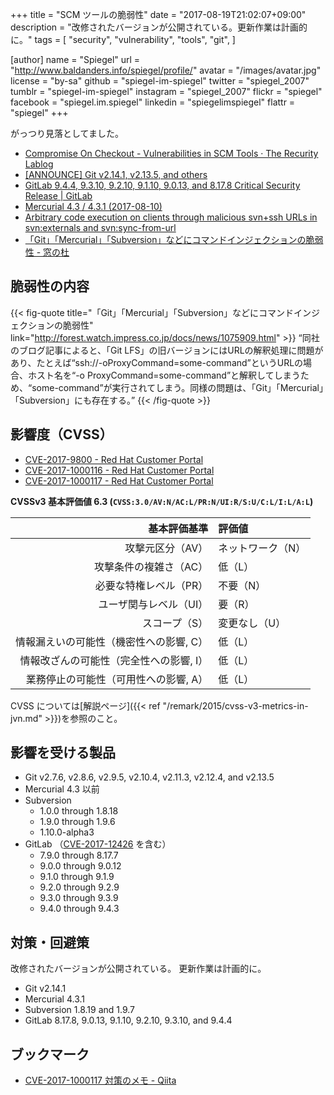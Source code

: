 +++
title = "SCM ツールの脆弱性"
date =  "2017-08-19T21:02:07+09:00"
description = "改修されたバージョンが公開されている。更新作業は計画的に。"
tags = [
  "security",
  "vulnerability",
  "tools",
  "git",
]

[author]
  name      = "Spiegel"
  url       = "http://www.baldanders.info/spiegel/profile/"
  avatar    = "/images/avatar.jpg"
  license   = "by-sa"
  github    = "spiegel-im-spiegel"
  twitter   = "spiegel_2007"
  tumblr    = "spiegel-im-spiegel"
  instagram = "spiegel_2007"
  flickr    = "spiegel"
  facebook  = "spiegel.im.spiegel"
  linkedin  = "spiegelimspiegel"
  flattr    = "spiegel"
+++

がっつり見落としてました。

- [Compromise On Checkout - Vulnerabilities in SCM Tools · The Recurity Lablog](http://blog.recurity-labs.com/2017-08-10/scm-vulns)
- [[ANNOUNCE] Git v2.14.1, v2.13.5, and others](https://www.mail-archive.com/linux-kernel@vger.kernel.org/msg1466490.html)
- [GitLab 9.4.4, 9.3.10, 9.2.10, 9.1.10, 9.0.13, and 8.17.8 Critical Security Release | GitLab](https://about.gitlab.com/2017/08/10/gitlab-9-dot-4-dot-4-released/)
- [Mercurial 4.3 / 4.3.1 (2017-08-10)](https://www.mercurial-scm.org/wiki/WhatsNew#Mercurial_4.3_.2F_4.3.1_.282017-08-10.29)
- [Arbitrary code execution on clients through malicious svn+ssh URLs in svn:externals and svn:sync-from-url](https://subversion.apache.org/security/CVE-2017-9800-advisory.txt)
- [「Git」「Mercurial」「Subversion」などにコマンドインジェクションの脆弱性 - 窓の杜](http://forest.watch.impress.co.jp/docs/news/1075909.html)

## 脆弱性の内容

{{< fig-quote title="「Git」「Mercurial」「Subversion」などにコマンドインジェクションの脆弱性" link="http://forest.watch.impress.co.jp/docs/news/1075909.html" >}}
<q>同社のブログ記事によると、「Git LFS」の旧バージョンにはURLの解釈処理に問題があり、たとえば“ssh://-oProxyCommand=some-command”というURLの場合、ホスト名を“-o ProxyCommand=some-command”と解釈してしまうため、“some-command”が実行されてしまう。同様の問題は、「Git」「Mercurial」「Subversion」にも存在する。</q>
{{< /fig-quote >}}

## 影響度（CVSS）

- [CVE-2017-9800 - Red Hat Customer Portal](https://access.redhat.com/security/cve/cve-2017-9800)
- [CVE-2017-1000116 - Red Hat Customer Portal](https://access.redhat.com/security/cve/cve-2017-1000116)
- [CVE-2017-1000117 - Red Hat Customer Portal](https://access.redhat.com/security/cve/cve-2017-1000117)

**CVSSv3 基本評価値 6.3 (`CVSS:3.0/AV:N/AC:L/PR:N/UI:R/S:U/C:L/I:L/A:L`)**

| 基本評価基準                            | 評価値            |
|----------------------------------------:|:------------------|
| 攻撃元区分（AV）                        | ネットワーク（N） |
| 攻撃条件の複雑さ（AC）                  | 低（L）           |
| 必要な特権レベル（PR）                  | 不要（N）         |
| ユーザ関与レベル（UI）                  | 要（R）           |
| スコープ（S）                           | 変更なし（U）     |
| 情報漏えいの可能性（機密性への影響, C） | 低（L）           |
| 情報改ざんの可能性（完全性への影響, I） | 低（L）           |
| 業務停止の可能性（可用性への影響, A）   | 低（L）           |

CVSS については[解説ページ]({{< ref "/remark/2015/cvss-v3-metrics-in-jvn.md" >}})を参照のこと。

## 影響を受ける製品

- Git v2.7.6, v2.8.6, v2.9.5, v2.10.4, v2.11.3, v2.12.4, and v2.13.5
- Mercurial 4.3 以前
- Subversion
    - 1.0.0 through 1.8.18
    - 1.9.0 through 1.9.6
    - 1.10.0-alpha3
- GitLab （[CVE-2017-12426](http://cve.mitre.org/cgi-bin/cvename.cgi?name=CVE-2017-12426) を含む）
    - 7.9.0 through 8.17.7
    - 9.0.0 through 9.0.12
    - 9.1.0 through 9.1.9
    - 9.2.0 through 9.2.9
    - 9.3.0 through 9.3.9
    - 9.4.0 through 9.4.3

## 対策・回避策

改修されたバージョンが公開されている。
更新作業は計画的に。

- Git v2.14.1
- Mercurial 4.3.1
- Subversion 1.8.19 and 1.9.7
- GitLab 8.17.8, 9.0.13, 9.1.10, 9.2.10, 9.3.10, and 9.4.4

## ブックマーク

- [CVE-2017-1000117 対策のメモ - Qiita](http://qiita.com/bells17/items/b8a21b1ef8d9ec36a151)
